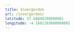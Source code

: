 ```yaml
---
title: Invergordon
url: /invergordon/
latitude: 57.68840290000001
longitude: -4.1692103000000005
---
```

